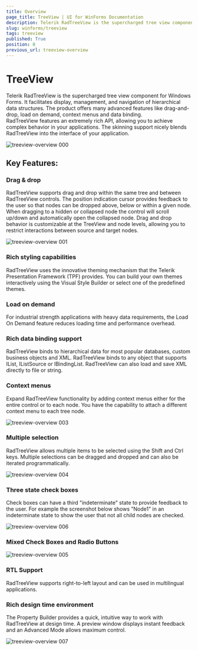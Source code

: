 ```yaml
---
title: Overview
page_title: TreeView | UI for WinForms Documentation
description: Telerik RadTreeView is the supercharged tree view component for Windows Forms.
slug: winforms/treeview
tags: treeview
published: True
position: 0
previous_url: treeview-overview
---
```


# TreeView

Telerik RadTreeView is the supercharged tree view component for Windows Forms. It facilitates display, management, and navigation of hierarchical data structures. The product offers many advanced features like drag-and-drop, load on demand, context menus and data binding. RadTreeView features an extremely rich API, allowing you to achieve complex behavior in your applications. The skinning support nicely blends RadTreeView into the interface of your application.

![treeview-overview 000](images/treeview-overview000.png)

## Key Features:

### Drag & drop

RadTreeView supports drag and drop within the same tree and between RadTreeView controls. The position indication cursor provides feedback to the user so that nodes can be dropped above, below or within a given node. When dragging to a hidden or collapsed node the control will scroll up/down and automatically open the collapsed node. Drag and drop behavior is customizable at the TreeView and node levels, allowing you to restrict interactions between source and target nodes.

![treeview-overview 001](images/treeview-overview001.gif)

### Rich styling capabilities 

RadTreeView uses the innovative theming mechanism that the Telerik Presentation Framework (TPF) provides. You can build your own themes interactively using the Visual Style Builder or select one of the predefined themes.

### Load on demand

For industrial strength applications with heavy data requirements, the Load On Demand feature reduces loading time and performance overhead.

### Rich data binding support

RadTreeView binds to hierarchical data for most popular databases, custom business objects and XML. RadTreeView binds to any object that supports IList, IListSource or IBindingList. RadTreeView can also load and save XML directly to file or string.

### Context menus

Expand RadTreeView functionality by adding context menus either for the entire control or to each node. You have the capability to attach a different context menu to each tree node.

![treeview-overview 003](images/treeview-overview003.png)

### Multiple selection

RadTreeView allows multiple items to be selected using the Shift and Ctrl keys. Multiple selections can be dragged and dropped and can also be iterated programmatically.

![treeview-overview 004](images/treeview-overview004.png)

### Three state check boxes

Check boxes can have a third "indeterminate" state to provide feedback to the user. For example the screenshot below shows "Node1" in an indeterminate state to show the user that not all child nodes are checked.

![treeview-overview 006](images/treeview-overview006.png)

### Mixed Check Boxes and Radio Buttons

![treeview-overview 005](images/treeview-overview005.png)

### RTL Support

RadTreeView supports right-to-left layout and can be used in multilingual applications.

### Rich design time environment

The Property Builder provides a quick, intuitive way to work with RadTreeView at design time. A preview window displays instant feedback and an Advanced Mode allows maximum control.

![treeview-overview 007](images/treeview-overview007.png)

